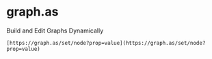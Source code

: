 # graph.as
Build and Edit Graphs Dynamically

```
[https://graph.as/set/node?prop=value](https://graph.as/set/node?prop=value)
```
